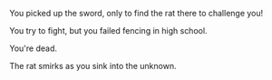 You picked up the sword, only to find the rat there to challenge you!

You try to fight, but you failed fencing in high school.

You're dead. 

The rat smirks as you sink into the unknown. 
